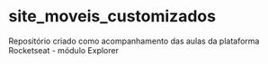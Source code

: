 # site_moveis_customizados
 Repositório criado como acompanhamento das aulas da plataforma Rocketseat - módulo Explorer
